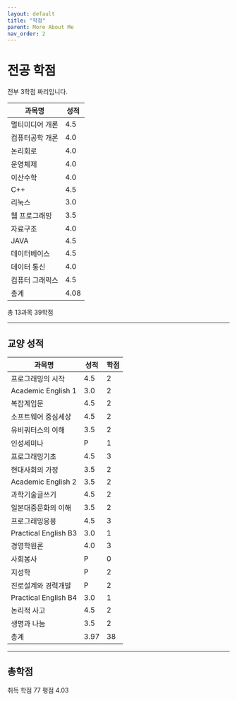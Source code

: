 ```yaml
---
layout: default
title: "학점"
parent: More About Me
nav_order: 2
---
```

# 전공 학점

전부 3학점 짜리입니다.

|과목명|성적|
|--|--|
|멀티미디어 개론|4.5|
|컴퓨터공학 개론|4.0|
|논리회로|4.0|
|운영체제|4.0|
|이산수학|4.0|
|C++|4.5|
|리눅스|3.0|
|웹 프로그래밍|3.5|
|자료구조|4.0|
|JAVA|4.5|
|데이터베이스|4.5|
|데이터 통신|4.0|
|컴퓨터 그래픽스|4.5|
|총계 | 4.08 |

총 13과목 39학점

---

## 교양 성적

|과목명|성적|학점|
|--|--|--|
|프로그래밍의 시작 |4.5|2|
|Academic English 1|3.0|2|
|복잡계입문|4.5|2|
|소프트웨어 중심세상|4.5|2|
|유비쿼터스의 이해|3.5|2|
|인성세미나|P|1|
|프로그래밍기초|4.5|3|
|현대사회의 가정|3.5|2|
|Academic English 2|3.5|2|
|과학기술글쓰기|4.5|2|
|일본대중문화의 이해|3.5|2|
|프로그래밍응용|4.5|3|
|Practical English B3|3.0|1|
|경영학원론|4.0|3|
|사회봉사|P|0|
|지성학|P|2|
|진로설계와 경력개발|P|2|
|Practical English B4|3.0|1|
|논리적 사고|4.5|2|
|생명과 나눔|3.5|2|
|총계 | 3.97 |38|

---

## 총학점

취득 학점 77 평점 4.03